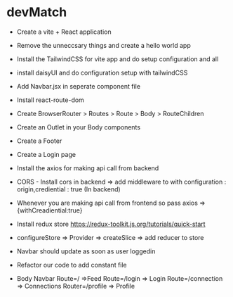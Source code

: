 # devMatch
- Create a vite + React application
- Remove the unneccsary things and create a hello world app
- Install the TailwindCSS for vite app and do setup configuration and all
- install daisyUI and do configuration setup with tailwindCSS
- Add Navbar.jsx in seperate component file 
- Install react-route-dom
- Create BrowserRouter > Routes > Route > Body > RouteChildren
- Create an Outlet in your Body components 
- Create a Footer 
- Create a Login page
- Install the axios for making api call from backend
- CORS - Install cors in backend => add middleware to with configuration : origin,crediential : true (In backend)
- Whenever you are making api call from frontend so pass axios => {withCreadiential:true}
- Install redux store https://redux-toolkit.js.org/tutorials/quick-start
- configureStore => Provider => createSlice => add reducer to store 
- Navbar should update as soon as user loggedin 
- Refactor our code to add constant file 


- Body 
    Navbar
    Route=/ =>Feed
    Route=/login => Login
    Route=/connection => Connections
    Router=/profile => Profile